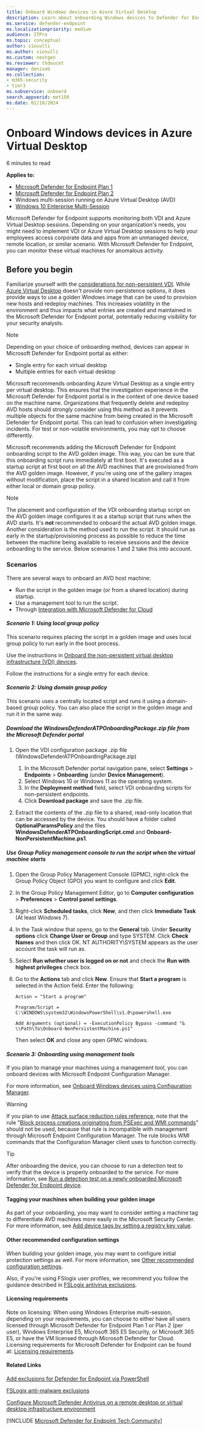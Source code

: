 ```yaml
---
title: Onboard Windows devices in Azure Virtual Desktop
description: Learn about onboarding Windows devices to Defender for Endpoint in Azure Virtual Desktop
ms.service: defender-endpoint
ms.localizationpriority: medium
audience: ITPro
ms.topic: conceptual
author: siosulli
ms.author: siosulli
ms.custom: nextgen
ms.reviewer: thdoucet
manager: deniseb
ms.collection: 
- m365-security
- tier3
ms.subservice: onboard
search.appverid: met150
ms.date: 01/18/2024
---
```


# Onboard Windows devices in Azure Virtual Desktop

6 minutes to read

**Applies to:**

- [Microsoft Defender for Endpoint Plan 1](microsoft-defender-endpoint.md)
- [Microsoft Defender for Endpoint Plan 2](microsoft-defender-endpoint.md)
- Windows multi-session running on Azure Virtual Desktop (AVD)
- [Windows 10 Enterprise Multi-Session](/azure/virtual-desktop/windows-10-multisession-faq)

Microsoft Defender for Endpoint supports monitoring both VDI and Azure Virtual Desktop sessions. Depending on your organization's needs, you might need to implement VDI or Azure Virtual Desktop sessions to help your employees access corporate data and apps from an unmanaged device, remote location, or similar scenario. With Microsoft Defender for Endpoint, you can monitor these virtual machines for anomalous activity.

## Before you begin

Familiarize yourself with the [considerations for non-persistent VDI](configure-endpoints-vdi.md#onboarding-non-persistent-virtual-desktop-infrastructure-vdi-devices). While [Azure Virtual Desktop](/azure/virtual-desktop/overview) doesn't provide non-persistence options, it does provide ways to use a golden Windows image that can be used to provision new hosts and redeploy machines. This increases volatility in the environment and thus impacts what entries are created and maintained in the Microsoft Defender for Endpoint portal, potentially reducing visibility for your security analysts.

> [!NOTE]
> Depending on your choice of onboarding method, devices can appear in Microsoft Defender for Endpoint portal as either:
>
> - Single entry for each virtual desktop
> - Multiple entries for each virtual desktop

Microsoft recommends onboarding Azure Virtual Desktop as a single entry per virtual desktop. This ensures that the investigation experience in the Microsoft Defender for Endpoint portal is in the context of one device based on the machine name. Organizations that frequently delete and redeploy AVD hosts should strongly consider using this method as it prevents multiple objects for the same machine from being created in the Microsoft Defender for Endpoint portal. This can lead to confusion when investigating incidents. For test or non-volatile environments, you may opt to choose differently.

Microsoft recommends adding the Microsoft Defender for Endpoint onboarding script to the AVD golden image. This way, you can be sure that this onboarding script runs immediately at first boot. It's executed as a startup script at first boot on all the AVD machines that are provisioned from the AVD golden image. However, if you're using one of the gallery images without modification, place the script in a shared location and call it from either local or domain group policy.

> [!NOTE]
> The placement and configuration of the VDI onboarding startup script on the AVD golden image configures it as a startup script that runs when the AVD starts. It's **not** recommended to onboard the actual AVD golden image. Another consideration is the method used to run the script. It should run as early in the startup/provisioning process as possible to reduce the time between the machine being available to receive sessions and the device onboarding to the service. Below scenarios 1 and 2 take this into account.

### Scenarios

There are several ways to onboard an AVD host machine:

- Run the script in the golden image (or from a shared location) during startup.
- Use a management tool to run the script.
- Through [Integration with Microsoft Defender for Cloud](azure-server-integration.md)

#### *Scenario 1: Using local group policy*

This scenario requires placing the script in a golden image and uses local group policy to run early in the boot process.

Use the instructions in [Onboard the non-persistent virtual desktop infrastructure (VDI) devices](configure-endpoints-vdi.md).

Follow the instructions for a single entry for each device.

#### *Scenario 2: Using domain group policy*

This scenario uses a centrally located script and runs it using a domain-based group policy. You can also place the script in the golden image and run it in the same way.

<a name='download-the-windowsdefenderatponboardingpackagezip-file-from-the-microsoft-365-defender-portal'></a>

##### Download the WindowsDefenderATPOnboardingPackage.zip file from the Microsoft Defender portal

1. Open the VDI configuration package .zip file (WindowsDefenderATPOnboardingPackage.zip)

    1. In the Microsoft Defender portal navigation pane, select **Settings** \> **Endpoints** \> **Onboarding** (under **Device Management**).
    1. Select Windows 10 or Windows 11 as the operating system.
    1. In the **Deployment method** field, select VDI onboarding scripts for non-persistent endpoints.
    1. Click **Download package** and save the .zip file.

2. Extract the contents of the .zip file to a shared, read-only location that can be accessed by the device. You should have a folder called **OptionalParamsPolicy** and the files **WindowsDefenderATPOnboardingScript.cmd** and **Onboard-NonPersistentMachine.ps1**.

##### Use Group Policy management console to run the script when the virtual machine starts

1. Open the Group Policy Management Console (GPMC), right-click the Group Policy Object (GPO) you want to configure and click **Edit**.

2. In the Group Policy Management Editor, go to **Computer configuration** \> **Preferences** \> **Control panel settings**.

3. Right-click **Scheduled tasks**, click **New**, and then click **Immediate Task** (At least Windows 7).

4. In the Task window that opens, go to the **General** tab. Under **Security options** click **Change User or Group** and type SYSTEM. Click **Check Names** and then click OK. NT AUTHORITY\SYSTEM appears as the user account the task will run as.

5. Select **Run whether user is logged on or not** and check the **Run with highest privileges** check box.

6. Go to the **Actions** tab and click **New**. Ensure that **Start a program** is selected in the Action field. Enter the following:

   `Action = "Start a program"`

   `Program/Script = C:\WINDOWS\system32\WindowsPowerShell\v1.0\powershell.exe`

   `Add Arguments (optional) = -ExecutionPolicy Bypass -command "& \\Path\To\Onboard-NonPersistentMachine.ps1"`

   Then select **OK** and close any open GPMC windows.

#### *Scenario 3: Onboarding using management tools*

If you plan to manage your machines using a management tool, you can onboard devices with Microsoft Endpoint Configuration Manager.

For more information, see [Onboard Windows devices using Configuration Manager](configure-endpoints-sccm.md).

> [!WARNING]
> If you plan to use [Attack surface reduction rules reference](attack-surface-reduction-rules-reference.md), note that the rule "[Block process creations originating from PSExec and WMI commands](attack-surface-reduction-rules-reference.md#block-process-creations-originating-from-psexec-and-wmi-commands)" should not be used, because that rule is incompatible with management through Microsoft Endpoint Configuration Manager. The rule blocks WMI commands that the Configuration Manager client uses to function correctly.

> [!TIP]
> After onboarding the device, you can choose to run a detection test to verify that the device is properly onboarded to the service. For more information, see [Run a detection test on a newly onboarded Microsoft Defender for Endpoint device](run-detection-test.md).

#### Tagging your machines when building your golden image

As part of your onboarding, you may want to consider setting a machine tag to differentiate AVD machines more easily in the Microsoft Security Center. For more information, see
[Add device tags by setting a registry key value](machine-tags.md#add-device-tags-by-setting-a-registry-key-value).

#### Other recommended configuration settings

When building your golden image, you may want to configure initial protection settings as well. For more information, see [Other recommended configuration settings](configure-endpoints-gp.md#other-recommended-configuration-settings).

Also, if you're using FSlogix user profiles, we recommend you follow the guidance described in [FSLogix antivirus exclusions](/fslogix/overview-prerequisites#configure-antivirus-file-and-folder-exclusions). 

#### Licensing requirements

Note on licensing: When using Windows Enterprise multi-session, depending on your requirements, you can choose to either have all users licensed through Microsoft Defender for Endpoint Plan 1 or Plan 2 (per user), Windows Enterprise E5, Microsoft 365 E5 Security, or Microsoft 365 E5, or have the VM licensed through Microsoft Defender for Cloud.
Licensing requirements for Microsoft Defender for Endpoint can be found at: [Licensing requirements](minimum-requirements.md#licensing-requirements).

#### Related Links

[Add exclusions for Defender for Endpoint via PowerShell](/azure/architecture/example-scenario/wvd/windows-virtual-desktop-fslogix#add-exclusions-for-microsoft-defender-for-cloud-by-using-powershell)

[FSLogix anti-malware exclusions](/fslogix/overview-prerequisites#configure-antivirus-file-and-folder-exclusions)

[Configure Microsoft Defender Antivirus on a remote desktop or virtual desktop infrastructure environment](deployment-vdi-microsoft-defender-antivirus.md)

[!INCLUDE [Microsoft Defender for Endpoint Tech Community](../includes/defender-mde-techcommunity.md)]
